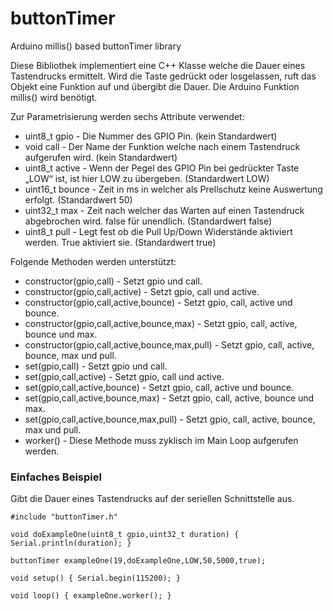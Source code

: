 # buttonTimer
Arduino millis() based buttonTimer library

Diese Bibliothek implementiert eine C++ Klasse welche die Dauer eines Tastendrucks ermittelt. Wird die Taste gedrückt
oder losgelassen, ruft das Objekt eine Funktion auf und übergibt die Dauer. Die Arduino Funktion millis() wird benötigt.

Zur Parametrisierung werden sechs Attribute verwendet:

* uint8_t gpio - Die Nummer des GPIO Pin. (kein Standardwert)
* void call - Der Name der Funktion welche nach einem Tastendruck aufgerufen wird. (kein Standardwert)
* uint8_t active - Wenn der Pegel des GPIO Pin bei gedrückter Taste „LOW“ ist, ist hier LOW zu übergeben. (Standardwert LOW)
* uint16_t bounce - Zeit in ms in welcher als Prellschutz keine Auswertung erfolgt. (Standardwert 50)
* uint32_t max - Zeit nach welcher das Warten auf einen Tastendruck abgebrochen wird. false für unendlich. (Standardwert false)
* uint8_t pull - Legt fest ob die Pull Up/Down Widerstände aktiviert werden. True aktiviert sie. (Standardwert true)

Folgende Methoden werden unterstützt:

* constructor(gpio,call) - Setzt gpio und call.
* constructor(gpio,call,active) - Setzt gpio, call und active.
* constructor(gpio,call,active,bounce) - Setzt gpio, call, active und bounce.
* constructor(gpio,call,active,bounce,max) - Setzt gpio, call, active, bounce und max.
* constructor(gpio,call,active,bounce,max,pull) - Setzt gpio, call, active, bounce, max und pull.
* set(gpio,call) - Setzt gpio und call.
* set(gpio,call,active) - Setzt gpio, call und active.
* set(gpio,call,active,bounce) - Setzt gpio, call, active und bounce.
* set(gpio,call,active,bounce,max) - Setzt gpio, call, active, bounce und max.
* set(gpio,call,active,bounce,max,pull) - Setzt gpio, call, active, bounce, max und pull.
* worker() - Diese Methode muss zyklisch im Main Loop aufgerufen werden.

### Einfaches Beispiel
Gibt die Dauer eines Tastendrucks auf der seriellen Schnittstelle aus.

    #include "buttonTimer.h"
    
    void doExampleOne(uint8_t gpio,uint32_t duration) { Serial.println(duration); }
    
    buttonTimer exampleOne(19,doExampleOne,LOW,50,5000,true);
    
    void setup() { Serial.begin(115200); }
    
    void loop() { exampleOne.worker(); }